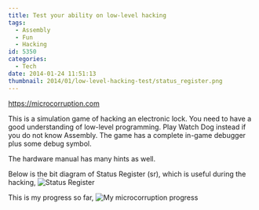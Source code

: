 ```yaml
---
title: Test your ability on low-level hacking
tags:
  - Assembly
  - Fun
  - Hacking
id: 5350
categories:
  - Tech
date: 2014-01-24 11:51:13
thumbnail: 2014/01/low-level-hacking-test/status_register.png
---
```


https://microcorruption.com

This is a simulation game of hacking an electronic lock. You need to have a good understanding of low-level programming. Play Watch Dog instead if you do not know Assembly. The game has a complete in-game debugger plus some debug symbol.

The hardware manual has many hints as well.

Below is the bit diagram of Status Register (sr), which is useful during the hacking,
![Status Register](status_register.png)

This is my progress so far,
![My microcorruption progress](micro-corruption-progress.png)
